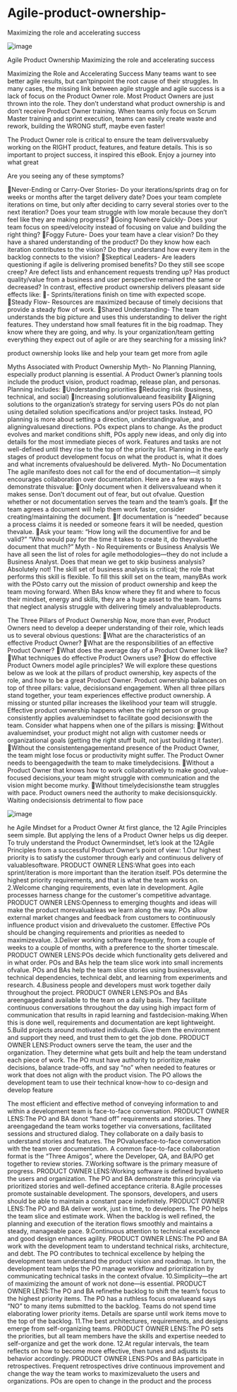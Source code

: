 # Agile-product-ownership-
Maximizing the role and accelerating success


![image](https://user-images.githubusercontent.com/117138832/208023937-27158dc0-3816-4cd3-97ec-b04144f75efe.png)


Agile Product Ownership
Maximizing the role and accelerating success

Maximizing the Role and Accelerating Success
Many teams want to see better agile results, but can’tpinpoint the root cause of their struggles. In many cases, the
missing link between agile struggle and agile success is a lack of focus on the Product Owner role. Most Product
Owners are just thrown into the role. They don’t understand what product ownership is and don’t receive Product
Owner training. When teams only focus on Scrum Master training and sprint execution, teams can easily create
waste and rework, building the WRONG stuff, maybe even faster!



The Product Owner role is critical to ensure the team deliversvalueby working on the RIGHT product, features,
and feature details. This is so important to project success, it inspired this eBook. Enjoy a journey into what great

Are you seeing any of these symptoms?


Never-Ending or Carry-Over Stories- Do your iterations/sprints drag on for weeks or months after the
target delivery date? Does your team complete iterations on time, but only after deciding to carry several
stories over to the next iteration? Does your team struggle with low morale because they don’t feel like
they are making progress?
Going Nowhere Quickly- Does your team focus on speed/velocity instead of focusing on value and
building the right thing?
Foggy Future- Does your team have a clear vision? Do they have a shared understanding of the product?
Do they know how each iteration contributes to the vision? Do they understand how every item in the
backlog connects to the vision?
Skeptical Leaders- Are leaders questioning if agile is delivering promised benefits? Do they still see
scope creep? Are defect lists and enhancement requests trending up? Has product quality/value from a
business and user perspective remained the same or decreased?
In contrast, effective product ownership delivers pleasant side effects like:
- Sprints/iterations finish on time with expected scope.
Steady Flow- Resources are maximized because of timely decisions that provide a steady flow of work.
Shared Understanding- The team understands the big picture and uses this understanding to deliver the
right features. They understand how small features fit in the big roadmap. They know where they are going,
and why.
Is your organization/team getting everything they expect out
of agile or are they searching for a missing link?

product ownership looks like and help your team get more from agile





Myths Associated with Product Ownership
Myth- No Planning
Planning, especially product planning is essential. A Product Owner’s planning tools include the product
vision, product roadmap, release plan, and personas. Planning includes:
Understanding priorities
Reducing risk (business, technical, and social)
Increasing solutionvalueand feasibility
Aligning solutions to the organization’s strategy for serving users
POs do not plan using detailed solution specifications and/or project tasks. Instead, PO planning is more
about setting a direction, understandingvalue, and aligningvaluesand directions. POs expect plans to
change. As the product evolves and market conditions shift, POs apply new ideas, and only dig into
details for the most immediate pieces of work. Features and tasks are not well-defined until they rise to
the top of the priority list. Planning in the early stages of product development focus on what the product
is, what it does and what increments ofvalueshould be delivered.
Myth- No Documentation
The agile manifesto does not call for the end of documentation—it simply encourages collaboration over
documentation. Here are a few ways to demonstrate thisvalue:
Only document when it deliversvalueand when it makes sense. Don’t document out of fear, but
out ofvalue. Question whether or not documentation serves the team and the team’s goals.
If the team agrees a document will help them work faster, consider creating/maintaining the
document.
If documentation is “needed” because a process claims it is needed or someone fears it will be
needed, question thevalue.
Ask your team: “How long will the documentlive for and be valid?” “Who would pay for the
time it takes to create it, do theyvaluethe document that much?”
Myth - No Requirements or Business Analysis
We have all seen the list of roles for agile methodologies—they do not include a Business Analyst. Does
that mean we get to skip business analysis? Absolutely not! The skill set of business analysis is critical;
the role that performs this skill is flexible.
To fill this skill set on the team, manyBAs work with the POsto carry out the mission of product
ownership and keep the team moving forward. When BAs know where they fit and where to focus their
mindset, energy and skills, they are a huge asset to the team. Teams that neglect analysis struggle with
delivering timely andvaluableproducts.




The Three Pillars of Product Ownership
Now, more than ever, Product Owners need to develop a deeper understanding of their role, which leads
us to several obvious questions:
What are the characteristics of an effective Product Owner?
What are the responsibilities of an effective Product Owner?
What does the average day of a Product Owner look like?
What techniques do effective Product Owners use?
How do effective Product Owners model agile principles?
We will explore these questions below as we look at the pillars of product ownership, key aspects of the
role, and how to be a great Product Owner.
Product ownership balances on top of three pillars: value, decisionsand
engagement.
When all three pillars stand together, your team experiences
effective product ownership. A missing or stunted pillar
increases the likelihood your team will struggle. Effective
product ownership happens when the right person or group
consistently applies avaluemindset to facilitate good
decisionswith the team. Consider what happens when one of
the pillars is missing:
Without avaluemindset, your product might not align
with customer needs or organizational goals (getting
the right stuff built, not just building it faster).
Without the consistentengagementand presence of
the Product Owner, the team might lose focus or
productivity might suffer. The Product Owner needs to
beengagedwith the team to make timelydecisions.
Without a Product Owner that knows how to work collaboratively to make good,value-focused
decisions,your team might struggle with communication and the vision might become murky.
Without timelydecisionsthe team struggles with pace. Product owners need the authority to
make decisionsquickly. Waiting ondecisionsis detrimental to flow pace


![image](https://user-images.githubusercontent.com/117138832/208023772-e13db64f-91cb-4d9e-9db8-5c3aed8a0e69.png)




he Agile Mindset for a Product Owner
At first glance, the 12 Agile Principles seem simple. But applying the lens of a Product Owner helps us
dig deeper. To truly understand the Product Ownermindset, let’s look at the 12Agile Principles from a
successful Product Owner’s point of view:
1.Our highest priority is to satisfy the customer through early and continuous delivery of
valuablesoftware.
PRODUCT OWNER LENS:What goes into each sprint/iteration is more important than the
iteration itself. POs determine the highest priority requirements, and that is what the team works on.
2.Welcome changing requirements, even late in development. Agile processes harness change
for the customer's competitive advantage.
PRODUCT OWNER LENS:Openness to emerging thoughts and ideas will make the product
morevaluableas we learn along the way. POs allow external market changes and feedback from
customers to continuously influence product vision and drivevalueto the customer. Effective POs
should be changing requirements and priorities as needed to maximizevalue.
3.Deliver working software frequently, from a couple of weeks to a couple of months, with a
preference to the shorter timescale.
PRODUCT OWNER LENS:POs decide which functionality gets delivered and in what order.
POs and BAs help the team slice work into small increments ofvalue. POs and BAs help the team
slice stories using businessvalue, technical dependencies, technical debt, and learning from
experiments and research.
4.Business people and developers must work together daily throughout the project.
PRODUCT 0WNER LENS:POs and BAs areengagedand available to the team on a daily
basis. They facilitate continuous conversations throughout the day using high impact form of
communication that results in rapid learning and fastdecision-making.When this is done well,
requirements and documentation are kept lightweight.
5.Build projects around motivated individuals. Give them the environment and support they
need, and trust them to get the job done.
PRODUCT OWNER LENS:Product owners serve the team, the user and the organization. They
determine what gets built and help the team understand each piece of work. The PO must have
authority to prioritize,make decisions, balance trade-offs, and say “no” when needed to features or
work that does not align with the product vision. The PO allows the development team to use their
technical know-how to co-design and develop feature



The most efficient and effective method of conveying information to and within a
development team is face-to-face conversation.
PRODUCT OWNER LENS:The PO and BA donot “hand off” requirements and stories. They
areengagedand the team works together via conversations, facilitated sessions and structured dialog.
They collaborate on a daily basis to understand stories and features. The POvaluesface-to-face
conversation with the team over documentation. A common face-to-face collaboration format is the
“Three Amigos”, where the Developer, QA, and BA/PO get together to review stories.
7.Working software is the primary measure of progress.
PRODUCT OWNER LENS:Working software is defined byvalueto the users and organization.
The PO and BA demonstrate this principle via prioritized stories and well-defined acceptance criteria.
8.Agile processes promote sustainable development. The sponsors, developers, and users
should be able to maintain a constant pace indefinitely.
PRODUCT OWNER LENS:The PO and BA deliver work, just in time, to developers. The PO
helps the team slice and estimate work. When the backlog is well refined, the planning and execution
of the iteration flows smoothly and maintains a steady, manageable pace.
9.Continuous attention to technical excellence and good design enhances agility.
PRODUCT OWNER LENS:The PO and BA work with the development team to understand
technical risks, architecture, and debt. The PO contributes to technical excellence by helping the
development team understand the product vision and roadmap. In turn, the development team helps
the PO manage workflow and prioritization by communicating technical tasks in the context ofvalue.
10.Simplicity—the art of maximizing the amount of work not done—is essential.
PRODUCT OWNER LENS:The PO and BA refinethe backlog to shift the team’s focus to the
highest priority items. The PO has a ruthless focus onvalueand says “NO” to many items submitted
to the backlog. Teams do not spend time elaborating lower priority items. Details are sparse until
work items move to the top of the backlog.
11.The best architectures, requirements, and designs emerge from self-organizing teams.
PRODUCT OWNER LENS:The PO sets the priorities, but all team members have the skills and
expertise needed to self-organize and get the work done.
12.At regular intervals, the team reflects on how to become more effective, then tunes and
adjusts its behavior accordingly.
PRODUCT OWNER LENS:POs and BAs participate in retrospectives. Frequent retrospectives
drive continuous improvement and change the way the team works to maximizevalueto the users
and organizations. POs are open to change in the product and the process

